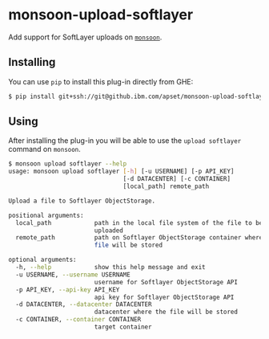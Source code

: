 # monsoon-upload-softlayer
Add support for SoftLayer uploads on [`monsoon`](https://github.ibm.com/apset/monsoon).

## Installing
You can use `pip` to install this plug-in directly from GHE:
```sh
$ pip install git+ssh://git@github.ibm.com/apset/monsoon-upload-softlayer
```

## Using
After installing the plug-in you will be able to use the `upload softlayer` 
command on `monsoon`.

```sh
$ monsoon upload softlayer --help
usage: monsoon upload softlayer [-h] [-u USERNAME] [-p API_KEY]
                                [-d DATACENTER] [-c CONTAINER]
                                [local_path] remote_path

Upload a file to Softlayer ObjectStorage.

positional arguments:
  local_path            path in the local file system of the file to be
                        uploaded
  remote_path           path on Softlayer ObjectStorage container where the
                        file will be stored

optional arguments:
  -h, --help            show this help message and exit
  -u USERNAME, --username USERNAME
                        username for Softlayer ObjectStorage API
  -p API_KEY, --api-key API_KEY
                        api key for Softlayer ObjectStorage API
  -d DATACENTER, --datacenter DATACENTER
                        datacenter where the file will be stored
  -c CONTAINER, --container CONTAINER
                        target container
```
